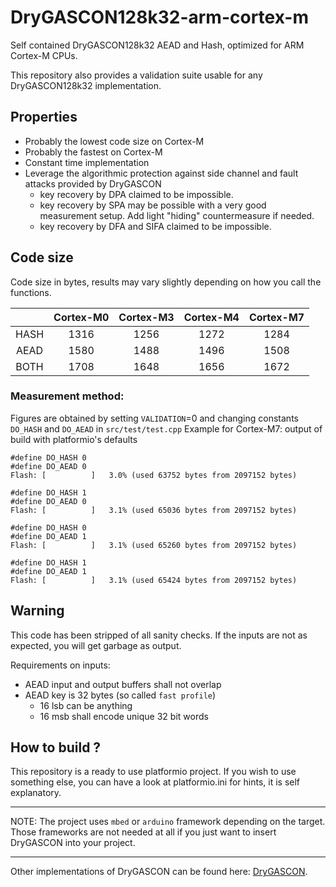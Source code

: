 # DryGASCON128k32-arm-cortex-m
Self contained DryGASCON128k32 AEAD and Hash, optimized for ARM Cortex-M CPUs.

This repository also provides a validation suite usable for any DryGASCON128k32 implementation.

## Properties
- Probably the lowest code size on Cortex-M
- Probably the fastest on Cortex-M
- Constant time implementation
- Leverage the algorithmic protection against side channel and fault attacks provided by DryGASCON
    - key recovery by DPA claimed to be impossible.
    - key recovery by SPA may be possible with a very good measurement setup. Add light "hiding" countermeasure if needed.
    - key recovery by DFA and SIFA claimed to be impossible.

## Code size
Code size in bytes, results may vary slightly depending on how you call the functions.

|      | Cortex-M0 | Cortex-M3 | Cortex-M4 | Cortex-M7 |
|:----:|:---------:|:---------:|:---------:|:---------:|
| HASH | 1316      | 1256      | 1272      | 1284      |  
| AEAD | 1580      | 1488      | 1496      | 1508      |  
| BOTH | 1708      | 1648      | 1656      | 1672      |  

### Measurement method:
Figures are obtained by setting `VALIDATION`=0 and changing constants `DO_HASH` and `DO_AEAD` in `src/test/test.cpp`
Example for Cortex-M7: output of build with platformio's defaults
````
#define DO_HASH 0
#define DO_AEAD 0
Flash: [          ]   3.0% (used 63752 bytes from 2097152 bytes)

#define DO_HASH 1
#define DO_AEAD 0
Flash: [          ]   3.1% (used 65036 bytes from 2097152 bytes)

#define DO_HASH 0
#define DO_AEAD 1
Flash: [          ]   3.1% (used 65260 bytes from 2097152 bytes)

#define DO_HASH 1
#define DO_AEAD 1
Flash: [          ]   3.1% (used 65424 bytes from 2097152 bytes)
````

## Warning
This code has been stripped of all sanity checks. If the inputs are not as
expected, you will get garbage as output.

Requirements on inputs:
- AEAD input and output buffers shall not overlap
- AEAD key is 32 bytes (so called `fast profile`)
    - 16 lsb can be anything
    - 16 msb shall encode unique 32 bit words

## How to build ?
This repository is a ready to use platformio project. If you wish to use something else, you can have a look at platformio.ini for hints, it is self explanatory.

---

NOTE: The project uses `mbed` or `arduino` framework depending on the target. Those frameworks are not needed at all if you just want to insert DryGASCON into your project. 

---

Other implementations of DryGASCON can be found here: [DryGASCON](https://github.com/sebastien-riou/DryGASCON).